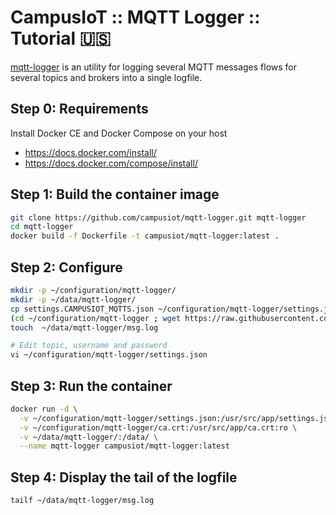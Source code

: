 # CampusIoT :: MQTT Logger :: Tutorial :us:
[mqtt-logger](https://github.com/campusiot/mqtt-logger) is an utility for logging several MQTT messages flows for several topics and brokers into a single logfile.

## Step 0: Requirements
Install Docker CE and Docker Compose on your host
* https://docs.docker.com/install/
* https://docs.docker.com/compose/install/

## Step 1: Build the container image
```bash
git clone https://github.com/campusiot/mqtt-logger.git mqtt-logger
cd mqtt-logger
docker build -f Dockerfile -t campusiot/mqtt-logger:latest .
```

## Step 2: Configure
```bash
mkdir -p ~/configuration/mqtt-logger/
mkdir -p ~/data/mqtt-logger/
cp settings.CAMPUSIOT_MQTTS.json ~/configuration/mqtt-logger/settings.json
(cd ~/configuration/mqtt-logger ; wget https://raw.githubusercontent.com/CampusIoT/campusiot-certs/master/mqtt/ca.crt)
touch  ~/data/mqtt-logger/msg.log

# Edit topic, username and password
vi ~/configuration/mqtt-logger/settings.json
```

## Step 3: Run the container
```bash
docker run -d \
  -v ~/configuration/mqtt-logger/settings.json:/usr/src/app/settings.json:ro \
  -v ~/configuration/mqtt-logger/ca.crt:/usr/src/app/ca.crt:ro \
  -v ~/data/mqtt-logger/:/data/ \
  --name mqtt-logger campusiot/mqtt-logger:latest
```

## Step 4: Display the tail of the logfile
```bash
tailf ~/data/mqtt-logger/msg.log
```
